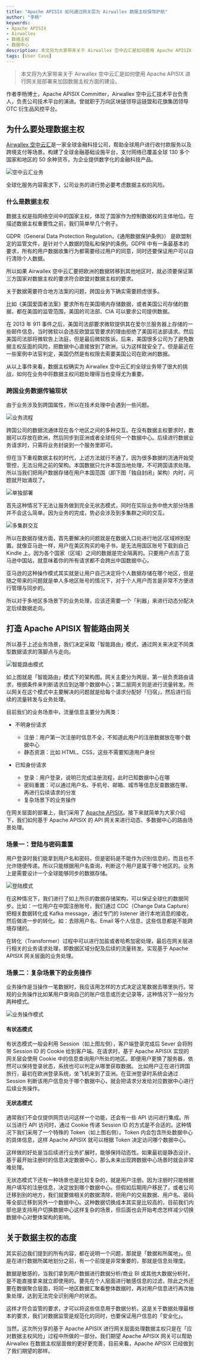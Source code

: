 ```yaml
---
title: "Apache APISIX 如何通过网关层为 Airwallex 数据主权保驾护航"
author: "李杨"
keywords: 
- Apache APISIX
- Airwallex
- 数据主权
- 数据中心
description: 本文将为大家带来关于 Airwallex 空中云汇是如何使用 Apache APISIX 进行网关层部署来加固数据主权方面的建设。
tags: [User Case]
---
```


> 本文将为大家带来关于 Airwallex 空中云汇是如何使用 Apache APISIX 进行网关层部署来加固数据主权方面的建设。

<!--truncate-->

作者李杨博士，Apache APISIX Committer，Airwallex 空中云汇技术平台负责人，负责公司技术平台的演进。曾就职于万向区块链领导运链盟和花旗集团领导 OTC 衍生品风控平台。

## 为什么要处理数据主权

[Airwallex 空中云汇](https://www.airwallex.com/cn)是一家全球金融科技公司，帮助全球用户进行收付款服务以及跨境支付等场景。构建了全球金融基础设施平台，支付网络已覆盖全球 130 多个国家和地区的 50 余种货币，为企业提供数字化的金融科技产品。

![空中云汇业务](https://static.apiseven.com/202108/1635907812263-929d9f89-2bee-403e-9641-2e18b077e1b3.png)

全球化服务内容需求下，公司业务的进行势必要考虑数据主权的风险。

### 什么是数据主权

数据主权是指网络空间中的国家主权，体现了国家作为控制数据权的主体地位。在描述数据主权重要性之前，我们简单举几个例子。

GDPR（General Data Protection Regulation，《通用数据保护条例》） 是欧盟制定的监管文件，是针对个人数据的隐私和保护的条例。GDPR 中有一条最基本的要求，所有的用户数据收集行为都需要经过用户的同意，同时还要保证用户可以自行清除个人数据。

所以如果 Airwallex 空中云汇要把欧洲的数据转移到其他地区时，就必须要保证第三方国家对数据主权的要求符合欧盟对数据主权的要求。

关于数据需要符合地方法案的问题，跨国业务下确实需要顾虑很多。

比如《美国爱国者法案》要求所有在美国境内存储数据，或者美国公司存储的数据，都在美国的监管范围，美国的司法部、CIA 可以要求公司提供数据。

在 2013 年 911 事件之后，美国司法部要求微软提供其在爱尔兰服务器上存储的一些邮件信息，当时微软以会违反欧盟监管要求的理由拒绝了美国司法部请求。然后美国司法部将微软告上法庭，但是最后微软胜诉。后来，美国很多公司为了避免数据主权反面的风险，把数据中心直接放到了欧洲，认为这样就安全了。但是最近在一些案例中法官判定，美国仍然是有权限去索要美国公司在欧洲的数据。

从以上事件来看，数据主权确实为 Airwallex 空中云汇的全球业务带了很大的挑战，如何在业务中将数据主权问题处理得当也变得尤为重要。

### 跨国业务数据传输现状

由于业务涉及到跨国属性，所以在技术处理中会遇到一些问题。

![业务流程](https://static.apiseven.com/202108/1635907812252-3d427136-b986-4ac5-a853-d9bbbb4439d3.png)

跨国公司的数据流通体现在各个地区之间的多种交互。在没有数据主权要求时，数据可以存放在欧洲，然后同步到亚洲或者全球任何一个数据中心。后续进行数据业务请求时，只需将业务封装到一个服务里即可。

但在当下重视数据主权的时代，上述方法就行不通了。因为很多数据的流通开始受管控，无法沿用之前的架构。本国数据只允许本国当地处理，不可跨国请求处理。所以当我们把用户数据存储在用户本国范围（即下图「独自封闭」架构）内时，问题就开始涌现了。

![单独部署](https://static.apiseven.com/202108/1635907812255-73d11508-d9ec-4ac6-b0a0-5913a1acb2c8.png)

首先这种情况下无法让服务做到完全无状态模式，同时在实际业务中绝大部分场景并不会这么简单。因为业务的完成，势必会涉及到多集群之间的交互。

![多集群交互](https://static.apiseven.com/202108/1635907812257-962b1247-f5ca-448f-904d-fd47c3ea4586.png)

所以在数据存储方面，首先要解决的问题就是在数据入口处进行地区/区域辨别配置。就像亚马逊一样，用户在美区购买的电子书，是无法用国区账号下载到自己 Kindle 上。因为各个国家（区域）之间的数据是完全隔离的。只要用户点击了亚马逊中国站，就意味着你的所有请求都不会跨出中国数据中心。

亚马逊的这种操作模式其实就是让用户自己决定将个人数据存储在哪个地区，但是随之带来的问题就是单人多地区账号的情况下，对于个人用户而言是非常不方便进行管理与同步的。

所以对于多地区多场景下的业务处理，应该还需要一个「利器」来进行动态分配决定后续数据走向。

## 打造 Apache APISIX 智能路由网关

所以基于上述业务场景，我们决定采取「智能路由」模式，通过网关来决定不同类型数据请求的落脚点与走向。

![智能路由模式](https://static.apiseven.com/202108/1635907812259-59637175-4beb-4e1e-a813-bb7c40a5acf9.png)

如上图就是「智能路由」模式下的架构图。网关主要分为两层，第一层负责路由请求，根据条件来判断请求应到达哪个数据中心；第二层网关则是进行流量转发。所以网关在这个模式中主要解决的问题就是给每个请求分配好「归宿」，然后进行后续的流量转发与业务处理。

目前我们的业务场景中，流量信息主要分为两类：

- 不明身份请求
  - 注册：用户第一次注册时信息不全，不知道此用户的注册数据放在哪个数据中心
  - 静态资源：比如 HTML、CSS，这些不需要知道用户身份

- 已知身份请求
  - 登录：用户登录，说明已完成注册流程，此时已知数据中心在哪
  - 密码重置：可以通过用户名、手机号、邮箱、城市等信息反查数据在哪，再进行后续请求的分发
  - 复杂场景下的业务操作

在网关层面的部署上，我们采用了 [Apache APISIX](https://github.com/apache/apisix)。接下来就简单为大家介绍下，我们如何基于 Apache APISIX 的 API 网关来进行动态、多数据中心的路由场景处理。

### 场景一：登陆与密码重置

用户登录时我们能拿到用户名和密码，但是密码是不能作为识别信息的，而且也不允许随便传递。所以只能根据用户名查询，判断这个用户是属于哪个地区的。业务上是需要设计一个全球能够同步的数据存储。

![登陆模式](https://static.apiseven.com/202108/1635907812260-69fbda9e-56cc-443d-8ea7-a1f10dba041e.png)

在这种情况下，我们进行了如上所示的数据存储架构，可以保证全球化的数据同步。比如：一位用户在中国注册账号，我们通过 CDC（Change Data Capture） 把相关数据转化成 Kafka message，通过专门的 listener 进行本地消息的接收，然后做进一步的转化。如：去除用户名、Email 等个人信息，这些信息都是不能跨境存储的。

在转化（Transformer）过程中可以进行加盐或者哈希加密处理，最后在网关层进行相关的业务请求处理，即数据区域分配及后续的流量转发。实现基于 Apache APISIX 网关层面的业务处理。

### 场景二：复杂场景下的业务操作

业务操作是当操作一笔数据时，我应该用怎样的方式决定这笔数据去哪里执行。常规的业务操作比如某用户查询自己的账户信息或历史记录等，这种情况下一般分为两种模式。

![业务操作模式](https://static.apiseven.com/202108/1635907812247-123eca67-5039-487c-9d02-f3881e16c411.png)

#### 有状态模式

有状态模式一般会利用 Session（如上图左侧），客户端登录完成后 Sever 会将附带 Session ID 的 Cookie 给到客户端。在请求时，基于 Apache APISIX 实现的网关层会使用 Cookie 中的信息查询用户所处的地区。即便用户更换了服务器，依然可以保持登录状态，系统也可以判定从哪里获取数据。
比如用户正在进行跨国旅行，最初在欧洲登录系统，坐飞机来到了亚洲。在亚洲登录时系统会通过 Session 判断该用户信息处于哪个数据中心，就会把请求分发给对应数据中心进行后续业务操作。

#### 无状态模式

通常我们不会仅提供网页访问这样一个功能，还会有一些 API 访问进行集成。所以当进行 API 访问时，通过 Cookie 传递 Session ID 的方式是不合适的。这种情况下我们采用了一个特殊的 Token（如上图右侧）。Token 内会包含所处数据中心的具体信息，这样 Apache APISIX 就可以根据 Token 决定访问哪个数据中心。

这样做的好处是当后续进行业务扩展时，能够保持动态性。如果最初是静态设计，基于最开始注册时的信息决定数据中心，那么未来出现跨数据中心场景时就会非常难处理。

无状态模式下还有一种场景也是比较复杂的，就是用户注册。因为注册时只能根据用户填写的注册信息，决定放到哪个数据中心。但假如后期用户移民了，或者公司迁移到别的地方，我们就要做相关的数据清除，把用户的交易数据、用户名、密码等全部迁移到另外一个数据中心。这种数据切换成本其实是比较高的，目前我们内部也是支持用户切换数据中心这样复杂的场景，但后面也会开始考虑怎样减少切换数据中心对整体架构的影响。

## 关于数据主权的态度

其实前边我们提到的所有内容，都在说明一个问题，那就是「数据和所属地」。但是在进行数据所属地划分之前，有一个前提是非常重要的，那就是信息处理度。

数据是敏感的，当我们拿到用户数据进行数据分析/商业 BI 或其他大数据分析时，是不能直接拿来就立即使用的。要先在个人层面进行敏感信息的过滤，除此之外还要在数据聚合层面，将同一地区数据汇聚看整体数据时，再对用户信息进行再次抽象处理，达到无法完全识别用户的状态。

这样才符合监管的要求，才可以将这些信息用于数据分析。这是关于数据处理最根本的要求，我们对数据监管是规范化的同时，也要保证用户信息的「安全化」。

当然，这次所分享的基于 Apache APISIX 进行网关层面处理数据主权只是在「应对数据主权风险」过程中所做的一部分。我们期望 Apache APISIX 网关可以帮助 Airwallex 在数据主权层面做的更好更完善，目前来看，Apache APISIX 已经做到了我们期望的那样。
